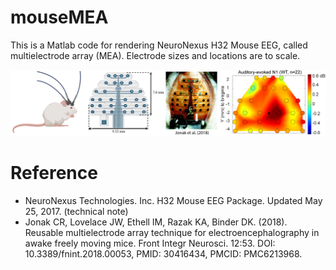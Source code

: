 mouseMEA
===========
This is a Matlab code for rendering NeuroNexus H32 Mouse EEG, called multielectrode array (MEA). Electrode sizes and locations are to scale. 

![Figure29.jpg](images/Figure29.jpg)

Reference
===========
- NeuroNexus Technologies. Inc. H32 Mouse EEG Package. Updated May 25, 2017. (technical note)
- Jonak CR, Lovelace JW, Ethell IM, Razak KA, Binder DK. (2018). Reusable multielectrode array technique for electroencephalography in awake freely moving mice. Front Integr Neurosci. 12:53. DOI: 10.3389/fnint.2018.00053, PMID: 30416434, PMCID: PMC6213968.
